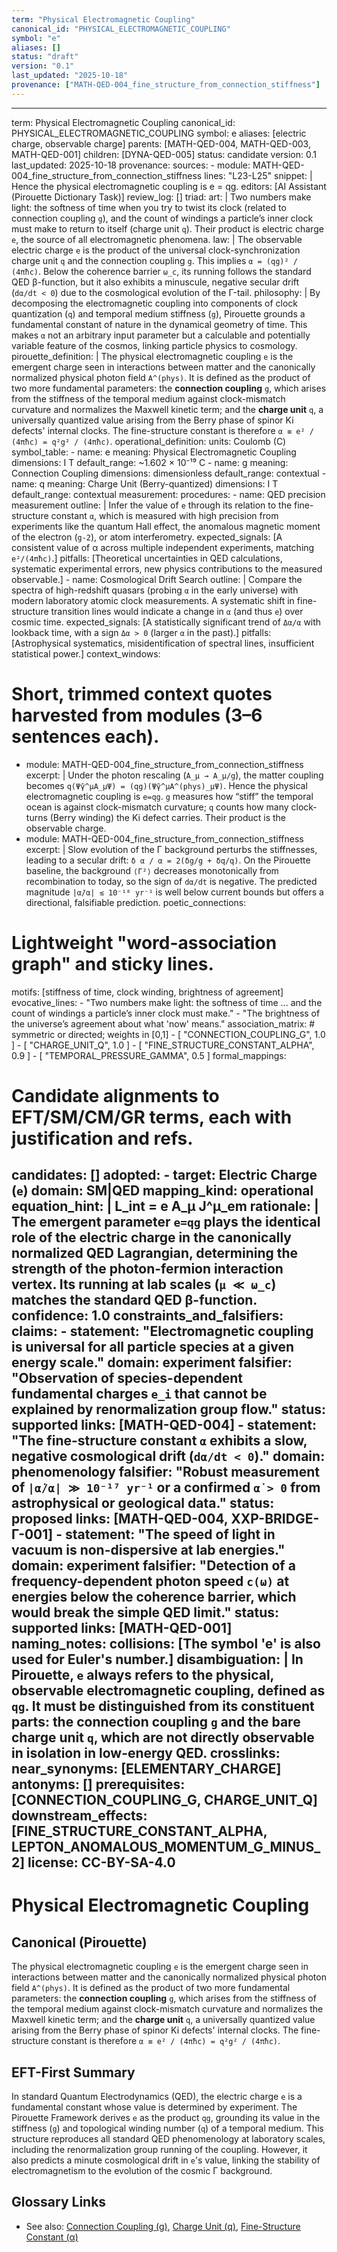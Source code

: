 ```yaml
---
term: "Physical Electromagnetic Coupling"
canonical_id: "PHYSICAL_ELECTROMAGNETIC_COUPLING"
symbol: "e"
aliases: []
status: "draft"
version: "0.1"
last_updated: "2025-10-18"
provenance: ["MATH-QED-004_fine_structure_from_connection_stiffness"]
---
```


---
term: Physical Electromagnetic Coupling
canonical_id: PHYSICAL_ELECTROMAGNETIC_COUPLING
symbol: e
aliases: [electric charge, observable charge]
parents: [MATH-QED-004, MATH-QED-003, MATH-QED-001]
children: [DYNA-QED-005]
status: candidate
version: 0.1
last_updated: 2025-10-18
provenance:
  sources:
    - module: MATH-QED-004_fine_structure_from_connection_stiffness
      lines: "L23-L25"
      snippet: |
        Hence the physical electromagnetic coupling is
        e = qg.
  editors: [AI Assistant (Pirouette Dictionary Task)]
  review_log: []
triad:
  art: |
    Two numbers make light: the softness of time when you try to twist its clock (related to connection coupling `g`), and the count of windings a particle’s inner clock must make to return to itself (charge unit `q`). Their product is electric charge `e`, the source of all electromagnetic phenomena.
  law: |
    The observable electric charge `e` is the product of the universal clock-synchronization charge unit `q` and the connection coupling `g`. This implies `α = (qg)² / (4πħc)`. Below the coherence barrier `ω_c`, its running follows the standard QED β-function, but it also exhibits a minuscule, negative secular drift (`dα/dt < 0`) due to the cosmological evolution of the Γ-tail.
  philosophy: |
    By decomposing the electromagnetic coupling into components of clock quantization (`q`) and temporal medium stiffness (`g`), Pirouette grounds a fundamental constant of nature in the dynamical geometry of time. This makes `α` not an arbitrary input parameter but a calculable and potentially variable feature of the cosmos, linking particle physics to cosmology.
pirouette_definition: |
  The physical electromagnetic coupling `e` is the emergent charge seen in interactions between matter and the canonically normalized physical photon field `A^(phys)`. It is defined as the product of two more fundamental parameters: the **connection coupling** `g`, which arises from the stiffness of the temporal medium against clock-mismatch curvature and normalizes the Maxwell kinetic term; and the **charge unit** `q`, a universally quantized value arising from the Berry phase of spinor Ki defects' internal clocks. The fine-structure constant is therefore `α ≡ e² / (4πħc) = q²g² / (4πħc)`.
operational_definition:
  units: Coulomb (C)
  symbol_table:
    - name: e
      meaning: Physical Electromagnetic Coupling
      dimensions: I T
      default_range: ~1.602 × 10⁻¹⁹ C
    - name: g
      meaning: Connection Coupling
      dimensions: dimensionless
      default_range: contextual
    - name: q
      meaning: Charge Unit (Berry-quantized)
      dimensions: I T
      default_range: contextual
  measurement:
    procedures:
      - name: QED precision measurement
        outline: |
          Infer the value of `e` through its relation to the fine-structure constant `α`, which is measured with high precision from experiments like the quantum Hall effect, the anomalous magnetic moment of the electron (`g-2`), or atom interferometry.
        expected_signals: [A consistent value of α across multiple independent experiments, matching `e²/(4πħc)`.]
        pitfalls: [Theoretical uncertainties in QED calculations, systematic experimental errors, new physics contributions to the measured observable.]
      - name: Cosmological Drift Search
        outline: |
          Compare the spectra of high-redshift quasars (probing `α` in the early universe) with modern laboratory atomic clock measurements. A systematic shift in fine-structure transition lines would indicate a change in `α` (and thus `e`) over cosmic time.
        expected_signals: [A statistically significant trend of `Δα/α` with lookback time, with a sign `Δα > 0` (larger `α` in the past).]
        pitfalls: [Astrophysical systematics, misidentification of spectral lines, insufficient statistical power.]
context_windows:
  # Short, trimmed context quotes harvested from modules (3–6 sentences each).
  - module: MATH-QED-004_fine_structure_from_connection_stiffness
    excerpt: |
      Under the photon rescaling (`A_μ → A_μ/g`), the matter coupling becomes `q(Ψ̄γ^μA_μΨ) = (qg)(Ψ̄γ^μA^(phys)_μΨ)`. Hence the physical electromagnetic coupling is `e=qg`. `g` measures how “stiff” the temporal ocean is against clock-mismatch curvature; `q` counts how many clock-turns (Berry winding) the Ki defect carries. Their product is the observable charge.
  - module: MATH-QED-004_fine_structure_from_connection_stiffness
    excerpt: |
      Slow evolution of the Γ background perturbs the stiffnesses, leading to a secular drift: `δ α / α = 2(δg/g + δq/q)`. On the Pirouette baseline, the background `⟨Γ²⟩` decreases monotonically from recombination to today, so the sign of `dα/dt` is negative. The predicted magnitude `|α̇/α| ≲ 10⁻¹⁸ yr⁻¹` is well below current bounds but offers a directional, falsifiable prediction.
poetic_connections:
  # Lightweight "word-association graph" and sticky lines.
  motifs: [stiffness of time, clock winding, brightness of agreement]
  evocative_lines:
    - "Two numbers make light: the softness of time ... and the count of windings a particle’s inner clock must make."
    - "The brightness of the universe’s agreement about what 'now' means."
  association_matrix:
    # symmetric or directed; weights in [0,1]
    - [ "CONNECTION_COUPLING_G", 1.0 ]
    - [ "CHARGE_UNIT_Q", 1.0 ]
    - [ "FINE_STRUCTURE_CONSTANT_ALPHA", 0.9 ]
    - [ "TEMPORAL_PRESSURE_GAMMA", 0.5 ]
formal_mappings:
  # Candidate alignments to EFT/SM/CM/GR terms, each with justification and refs.
  candidates: []
  adopted:
    - target: Electric Charge (`e`)
      domain: SM|QED
      mapping_kind: operational
      equation_hint: |
        L_int = e A_μ J^μ_em
      rationale: |
        The emergent parameter `e=qg` plays the identical role of the electric charge in the canonically normalized QED Lagrangian, determining the strength of the photon-fermion interaction vertex. Its running at lab scales (`μ ≪ ω_c`) matches the standard QED β-function.
      confidence: 1.0
constraints_and_falsifiers:
  claims:
    - statement: "Electromagnetic coupling is universal for all particle species at a given energy scale."
      domain: experiment
      falsifier: "Observation of species-dependent fundamental charges `e_i` that cannot be explained by renormalization group flow."
      status: supported
      links: [MATH-QED-004]
    - statement: "The fine-structure constant `α` exhibits a slow, negative cosmological drift (`dα/dt < 0`)."
      domain: phenomenology
      falsifier: "Robust measurement of `|α̇/α| ≫ 10⁻¹⁷ yr⁻¹` or a confirmed `α̇ > 0` from astrophysical or geological data."
      status: proposed
      links: [MATH-QED-004, XXP-BRIDGE-Γ-001]
    - statement: "The speed of light in vacuum is non-dispersive at lab energies."
      domain: experiment
      falsifier: "Detection of a frequency-dependent photon speed `c(ω)` at energies below the coherence barrier, which would break the simple QED limit."
      status: supported
      links: [MATH-QED-001]
naming_notes:
  collisions: [The symbol 'e' is also used for Euler's number.]
  disambiguation: |
    In Pirouette, `e` always refers to the physical, observable electromagnetic coupling, defined as `qg`. It must be distinguished from its constituent parts: the connection coupling `g` and the bare charge unit `q`, which are not directly observable in isolation in low-energy QED.
crosslinks:
  near_synonyms: [ELEMENTARY_CHARGE]
  antonyms: []
  prerequisites: [CONNECTION_COUPLING_G, CHARGE_UNIT_Q]
  downstream_effects: [FINE_STRUCTURE_CONSTANT_ALPHA, LEPTON_ANOMALOUS_MOMENTUM_G_MINUS_2]
license: CC-BY-SA-4.0
---

# Physical Electromagnetic Coupling

## Canonical (Pirouette)
The physical electromagnetic coupling `e` is the emergent charge seen in interactions between matter and the canonically normalized physical photon field `A^(phys)`. It is defined as the product of two more fundamental parameters: the **connection coupling** `g`, which arises from the stiffness of the temporal medium against clock-mismatch curvature and normalizes the Maxwell kinetic term; and the **charge unit** `q`, a universally quantized value arising from the Berry phase of spinor Ki defects' internal clocks. The fine-structure constant is therefore `α ≡ e² / (4πħc) = q²g² / (4πħc)`.

## EFT-First Summary
In standard Quantum Electrodynamics (QED), the electric charge `e` is a fundamental constant whose value is determined by experiment. The Pirouette Framework derives `e` as the product `qg`, grounding its value in the stiffness (`g`) and topological winding number (`q`) of a temporal medium. This structure reproduces all standard QED phenomenology at laboratory scales, including the renormalization group running of the coupling. However, it also predicts a minute cosmological drift in `e`'s value, linking the stability of electromagnetism to the evolution of the cosmic Γ background.

## Glossary Links
- See also: [Connection Coupling (g)](CONNECTION_COUPLING_G), [Charge Unit (q)](CHARGE_UNIT_Q), [Fine-Structure Constant (α)](FINE_STRUCTURE_CONSTANT_ALPHA)